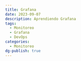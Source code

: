 ```yaml
---
title: Grafana
date: 2023-09-07
description: Aprendiendo Grafana
tags:
  - Monitoreo
  - Grafana
  - DevOps
categories:
  - Monitoreo
dg-publish: true
---
```

